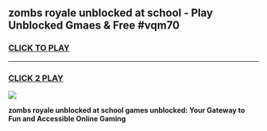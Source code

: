 
## zombs royale unblocked at school - Play Unblocked Gmaes & Free #vqm70
<h3>
<a href="https://news.freeplayer.one?title=zombs_royale_unblocked_at_school&ref=26F">CLICK TO PLAY</a></h3>
<hr>

<h3>
<a href="https://news.freeplayer.one?title=zombs_royale_unblocked_at_school&ref=26F">CLICK 2 PLAY</a>
  
</h3>

<a href="https://news.freeplayer.one?title=zombs_royale_unblocked_at_school&ref=26F/"><img src="https://clearcache.store/games.png"></a>


**zombs royale unblocked at school games unblocked: Your Gateway to Fun and Accessible Online Gaming**
